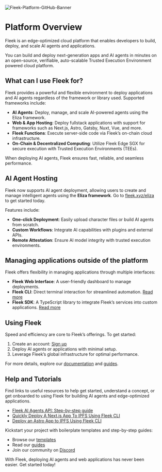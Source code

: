 ![Fleek-Platform-GitHub-Banner](https://github.com/fleek-platform/.github/assets/55561695/d78a3d27-7e89-40ba-8624-feb7c4f8b67e)


# Platform Overview

Fleek is an edge-optimized cloud platform that enables developers to build, deploy, and scale AI agents and applications. 

You can build and deploy next-generation apps and AI agents in minutes on an open-source, verifiable, auto-scalable Trusted Execution Environment powered cloud platform.

## What can I use Fleek for?

Fleek provides a powerful and flexible environment to deploy applications and AI agents regardless of the framework or library used. Supported frameworks include:

- **AI Agents**: Deploy, manage, and scale AI-powered agents using the Eliza framework.
- **Web & App Hosting**: Deploy fullstack applications with support for frameworks such as Next.js, Astro, Gatsby, Nuxt, Vue, and more.
- **Fleek Functions**: Execute server-side code via Fleek’s on-chain cloud infrastructure.
- **On-Chain & Decentralized Computing**: Utilize Fleek Edge SGX for secure execution with Trusted Execution Environments (TEEs).

When deploying AI agents, Fleek ensures fast, reliable, and seamless performance.

## AI Agent Hosting

Fleek now supports AI agent deployment, allowing users to create and manage intelligent agents using the **Eliza framework**. Go to [fleek.xyz/eliza](https://fleek.xyz/eliza/) to get started today.

Features include:

- **One-click Deployment**: Easily upload character files or build AI agents from scratch.
- **Custom Workflows**: Integrate AI capabilities with plugins and external APIs.
- **Remote Attestation**: Ensure AI model integrity with trusted execution environments.

## Managing applications outside of the platform

Fleek offers flexibility in managing applications through multiple interfaces:

- **Fleek Web Interface**: A user-friendly dashboard to manage deployments.
- **Fleek CLI**: Direct terminal interaction for streamlined automation. [Read more](https://fleek.xyz/docs/cli)
- **Fleek SDK**: A TypeScript library to integrate Fleek’s services into custom applications. [Read more](https://fleek.xyz/docs/sdk)

## Using Fleek

Speed and efficiency are core to Fleek’s offerings. To get started:

1. Create an account: [Sign up](https://app.fleek.xyz/)
2. Deploy AI agents or applications with minimal setup.
3. Leverage Fleek’s global infrastructure for optimal performance.

For more details, explore our [documentation](https://fleek.xyz/docs/) and [guides](https://fleek.xyz/guides/).

## Help and Tutorials

Find links to useful resources to help get started, understand a concept, or get onboarded to using Fleek for building AI agents and edge-optimized applications.

- [Fleek AI Agents API: Step-by-step guide](https://fleek.xyz/guides/fleek-ai-agents-api)
- [Quickly Deploy A Next.js App To IPFS Using Fleek CLI](https://www.youtube.com/watch?v=ZR6hoLODDvI)
- [Deploy an Astro App to IPFS Using Fleek CLI](https://www.youtube.com/watch?v=PejRu-zaJtY)

Kickstart your project with boilerplate templates and step-by-step guides:

- Browse our [templates](https://app.fleek.xyz/templates/)
- Read our [guides](https://fleek.xyz/guides/)
- Join our community on [Discord](https://discord.com/invite/fleek)

With Fleek, deploying AI agents and web applications has never been easier. Get started today!
